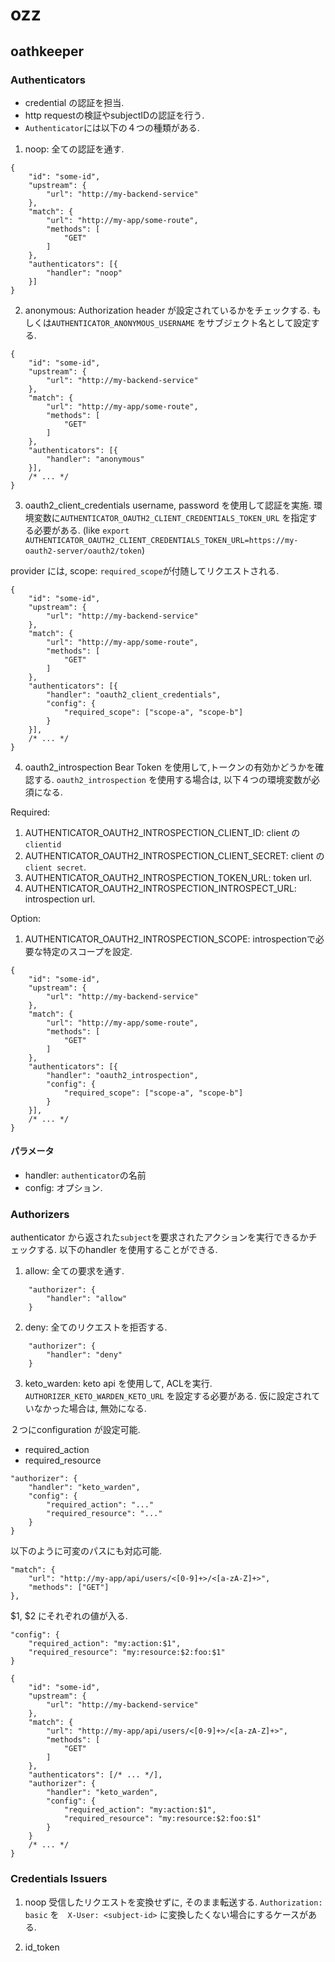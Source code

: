# ozz

## oathkeeper

### Authenticators
* credential の認証を担当.
* http requestの検証やsubjectIDの認証を行う.
* `Authenticator`には以下の４つの種類がある.



1. noop: 全ての認証を通す.
```
{
    "id": "some-id",
    "upstream": {
        "url": "http://my-backend-service"
    },
    "match": {
        "url": "http://my-app/some-route",
        "methods": [
            "GET"
        ]
    },
    "authenticators": [{
        "handler": "noop"
    }]
}
```

2. anonymous: Authorization header が設定されているかをチェックする.
もしくは`AUTHENTICATOR_ANONYMOUS_USERNAME` をサブジェクト名として設定する.

```
{
    "id": "some-id",
    "upstream": {
        "url": "http://my-backend-service"
    },
    "match": {
        "url": "http://my-app/some-route",
        "methods": [
            "GET"
        ]
    },
    "authenticators": [{
        "handler": "anonymous"
    }],
    /* ... */
}
```

3. oauth2_client_credentials
username, password を使用して認証を実施.
環境変数に`AUTHENTICATOR_OAUTH2_CLIENT_CREDENTIALS_TOKEN_URL` を指定する必要がある. (like `export AUTHENTICATOR_OAUTH2_CLIENT_CREDENTIALS_TOKEN_URL=https://my-oauth2-server/oauth2/token`)

provider には, scope: `required_scope`が付随してリクエストされる.

```
{
    "id": "some-id",
    "upstream": {
        "url": "http://my-backend-service"
    },
    "match": {
        "url": "http://my-app/some-route",
        "methods": [
            "GET"
        ]
    },
    "authenticators": [{
        "handler": "oauth2_client_credentials",
        "config": {
            "required_scope": ["scope-a", "scope-b"]
        }
    }],
    /* ... */
}
```


4. oauth2_introspection
Bear Token を使用して,トークンの有効かどうかを確認する.
`oauth2_introspection` を使用する場合は, 以下４つの環境変数が必須になる.

Required:
  1. AUTHENTICATOR_OAUTH2_INTROSPECTION_CLIENT_ID: client の`clientid`
  2. AUTHENTICATOR_OAUTH2_INTROSPECTION_CLIENT_SECRET: client の`client secret`.
  3. AUTHENTICATOR_OAUTH2_INTROSPECTION_TOKEN_URL: token url.
  4. AUTHENTICATOR_OAUTH2_INTROSPECTION_INTROSPECT_URL: introspection url.

Option:
  1. AUTHENTICATOR_OAUTH2_INTROSPECTION_SCOPE: introspectionで必要な特定のスコープを設定.
  
```
{
    "id": "some-id",
    "upstream": {
        "url": "http://my-backend-service"
    },
    "match": {
        "url": "http://my-app/some-route",
        "methods": [
            "GET"
        ]
    },
    "authenticators": [{
        "handler": "oauth2_introspection",
        "config": {
            "required_scope": ["scope-a", "scope-b"]
        }
    }],
    /* ... */
}
```


#### パラメータ
* handler: `authenticator`の名前
* config: オプション.



### Authorizers
authenticator から返された`subject`を要求されたアクションを実行できるかチェックする.
以下のhandler を使用することができる.

1. allow: 全ての要求を通す.
```
    "authorizer": {
        "handler": "allow"
    }
```
2. deny: 全てのリクエストを拒否する.
```
    "authorizer": {
        "handler": "deny"
    }

```

3. keto_warden: keto api を使用して, ACLを実行.
`AUTHORIZER_KETO_WARDEN_KETO_URL` を設定する必要がある.
仮に設定されていなかった場合は, 無効になる.

２つにconfiguration が設定可能.
* required_action
* required_resource

```
"authorizer": {
    "handler": "keto_warden",
    "config": {
        "required_action": "..."
        "required_resource": "..."
    }
}
```

以下のように可変のパスにも対応可能.
```
"match": {
    "url": "http://my-app/api/users/<[0-9]+>/<[a-zA-Z]+>",
    "methods": ["GET"]
},
```

$1, $2 にそれぞれの値が入る.
```
"config": {
    "required_action": "my:action:$1",
    "required_resource": "my:resource:$2:foo:$1"
}
```


```
{
    "id": "some-id",
    "upstream": {
        "url": "http://my-backend-service"
    },
    "match": {
        "url": "http://my-app/api/users/<[0-9]+>/<[a-zA-Z]+>",
        "methods": [
            "GET"
        ]
    },
    "authenticators": [/* ... */],
    "authorizer": {
        "handler": "keto_warden",
        "config": {
            "required_action": "my:action:$1",
            "required_resource": "my:resource:$2:foo:$1"
        }
    }
    /* ... */
}
```


### Credentials Issuers


1. noop
受信したリクエストを変換せずに, そのまま転送する.
`Authorization: basic` を　`X-User: <subject-id>` に変換したくない場合にするケースがある.


2. id_token

